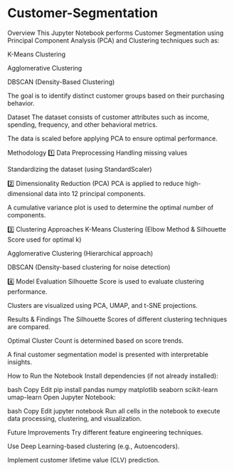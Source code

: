 # Customer-Segmentation
Overview
This Jupyter Notebook performs Customer Segmentation using Principal Component Analysis (PCA) and Clustering techniques such as:

K-Means Clustering

Agglomerative Clustering

DBSCAN (Density-Based Clustering)

The goal is to identify distinct customer groups based on their purchasing behavior.

Dataset
The dataset consists of customer attributes such as income, spending, frequency, and other behavioral metrics.

The data is scaled before applying PCA to ensure optimal performance.

Methodology
1️⃣ Data Preprocessing
Handling missing values

Standardizing the dataset (using StandardScaler)

2️⃣ Dimensionality Reduction (PCA)
PCA is applied to reduce high-dimensional data into 12 principal components.

A cumulative variance plot is used to determine the optimal number of components.

3️⃣ Clustering Approaches
K-Means Clustering (Elbow Method & Silhouette Score used for optimal k)

Agglomerative Clustering (Hierarchical approach)

DBSCAN (Density-based clustering for noise detection)

4️⃣ Model Evaluation
Silhouette Score is used to evaluate clustering performance.

Clusters are visualized using PCA, UMAP, and t-SNE projections.

Results & Findings
The Silhouette Scores of different clustering techniques are compared.

Optimal Cluster Count is determined based on score trends.

A final customer segmentation model is presented with interpretable insights.

How to Run the Notebook
Install dependencies (if not already installed):

bash
Copy
Edit
pip install pandas numpy matplotlib seaborn scikit-learn umap-learn
Open Jupyter Notebook:

bash
Copy
Edit
jupyter notebook
Run all cells in the notebook to execute data processing, clustering, and visualization.

Future Improvements
Try different feature engineering techniques.

Use Deep Learning-based clustering (e.g., Autoencoders).

Implement customer lifetime value (CLV) prediction.

